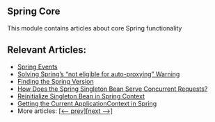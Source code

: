 ## Spring Core

This module contains articles about core Spring functionality

## Relevant Articles:

- [Spring Events](https://www.baeldung.com/spring-events)
- [Solving Spring’s “not eligible for auto-proxying” Warning](https://www.baeldung.com/spring-not-eligible-for-auto-proxying)
- [Finding the Spring Version](https://www.baeldung.com/spring-find-version)
- [How Does the Spring Singleton Bean Serve Concurrent Requests?](https://www.baeldung.com/spring-singleton-concurrent-requests)
- [Reinitialize Singleton Bean in Spring Context](https://www.baeldung.com/spring-reinitialize-singleton-bean)
- [Getting the Current ApplicationContext in Spring](https://www.baeldung.com/spring-get-current-applicationcontext)
- More articles: [[<-- prev]](/spring-core)[[next -->]](/spring-core-3)
